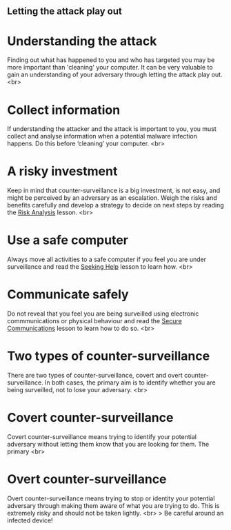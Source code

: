 
## Letting the attack play out

# Understanding the attack
Finding out what has happened to you and who has targeted you may be more important than &#39;cleaning&#39; your computer. It can be very valuable to gain an understanding of your adversary through letting the attack play out.
&lt;br&gt;
# Collect information
If understanding the attacker and the attack is important to you, you must collect and analyse information when a potential malware infection happens. Do this before ‘cleaning’ your computer.
&lt;br&gt;
# A risky investment
Keep in mind that counter-surveillance is a big investment, is not easy, and might be perceived by an adversary as an escalation. Weigh the risks and benefits carefully and develop a strategy to decide on next steps by reading the [Risk Analysis](topics/practice-2-planning/2-assess-risk/1-1-intro.md) lesson.
&lt;br&gt;
# Use a safe computer
Always move all activities to a safe computer if you feel you are under surveillance and read the [Seeking Help](topics/practice-1-emergencies/1-seeking-help/1-1-intro.md) lesson to learn how.
&lt;br&gt;
# Communicate safely
Do not reveal that you feel you are being surveilled using electronic commmunications or physical behaviour and read the [Secure Communications](topics/understand-4-digisec/4-secure-communications/1-1-intro.md) lesson to learn how to do so.
&lt;br&gt;
# Two types of counter-surveillance
There are two types of counter-surveillance, covert and overt counter-surveillance. In both cases, the primary aim is to identify whether you are being surveilled, not to lose your adversary.
&lt;br&gt;
# Covert counter-surveillance
Covert counter-surveillance means trying to identify your potential adversary without letting them know that you are looking for them. The primary
&lt;br&gt;
# Overt counter-surveillance
Overt counter-surveillance means trying to stop or identity your potential adversary through making them aware of what you are trying to do. This is extremely risky and should not be taken lightly.
&lt;br&gt;
&gt; Be careful around an infected device!
